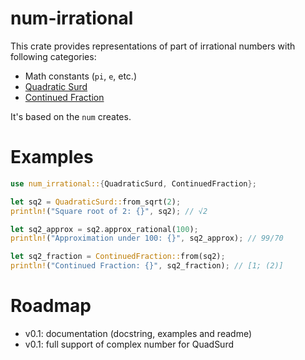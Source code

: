 # num-irrational

This crate provides representations of part of irrational numbers with following categories:
- Math constants (`pi`, `e`, etc.)
- [Quadratic Surd](https://en.wikipedia.org/wiki/Quadratic_irrational_number)
- [Continued Fraction](https://en.wikipedia.org/wiki/Continued_fraction)

It's based on the `num` creates.

# Examples

```rust
use num_irrational::{QuadraticSurd, ContinuedFraction};

let sq2 = QuadraticSurd::from_sqrt(2);
println!("Square root of 2: {}", sq2); // √2

let sq2_approx = sq2.approx_rational(100);
println!("Approximation under 100: {}", sq2_approx); // 99/70

let sq2_fraction = ContinuedFraction::from(sq2);
println!("Continued Fraction: {}", sq2_fraction); // [1; (2)]
```

# Roadmap
- v0.1: documentation (docstring, examples and readme)
- v0.1: full support of complex number for QuadSurd
